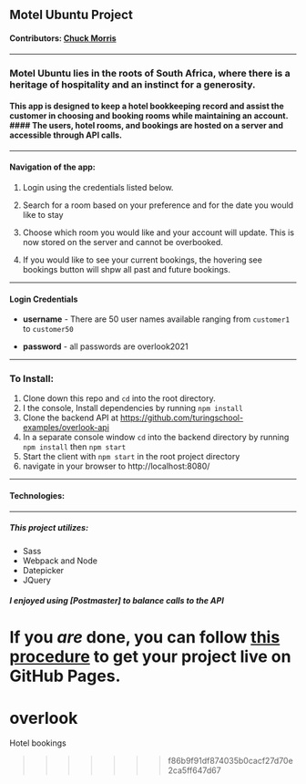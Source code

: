 ## Motel Ubuntu Project
#### **Contributors:** [Chuck Morris](https://github.com/percworld)
---
### Motel Ubuntu lies in the roots of South Africa, where there is a heritage of hospitality and an instinct for a generosity. 

#### This app is designed to keep a hotel bookkeeping record and assist the customer in choosing and booking rooms while maintaining an account.  #### The users, hotel rooms, and bookings are hosted on a server and accessible through API calls.
---
#### Navigation of the app: 
1. Login using the credentials listed below.


3. Search for a room based on your preference and for the date you would like to stay
4. Choose which room you would like and your account will update.  This is now stored on the server and cannot be overbooked.
5. If you would like to see your current bookings, the hovering see bookings button will shpw all past and future bookings.

---
#### Login Credentials
* **username** - There are 50 user names available ranging from ```customer1``` to ```customer50```

* **password** - all passwords are overlook2021

---
### To Install:
1. Clone down this repo and `cd` into the root directory.
2. I the console, Install dependencies by running `npm install`
3. Clone the backend API at https://github.com/turingschool-examples/overlook-api
4. In a separate console window `cd` into the backend directory by running `npm install` then `npm start`
5. Start the client with `npm start` in the root project directory
6. navigate in your browser to http://localhost:8080/ 

---
#### Technologies:
---
##### This project utilizes:
* Sass
* Webpack and Node
* Datepicker
* JQuery

##### I enjoyed using [Postmaster] to balance calls to the API








If you _are_ done, you can follow [this procedure](./gh-pages-procedure.md) to get your project live on GitHub Pages.
=======
# overlook
Hotel bookings
>>>>>>> f86b9f91df874035b0cacf27d70e2ca5ff647d67
